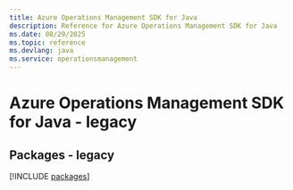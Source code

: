 ```yaml
---
title: Azure Operations Management SDK for Java
description: Reference for Azure Operations Management SDK for Java
ms.date: 08/29/2025
ms.topic: reference
ms.devlang: java
ms.service: operationsmanagement
---
```

# Azure Operations Management SDK for Java - legacy
## Packages - legacy
[!INCLUDE [packages](operations-management-index.md)]